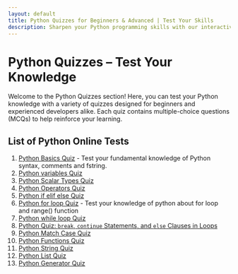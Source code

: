 ```yaml
---
layout: default
title: Python Quizzes for Beginners & Advanced | Test Your Skills
description: Sharpen your Python programming skills with our interactive quizzes covering basic to advanced topics. Perfect for students, developers, and anyone learning Python.
---
```

# Python Quizzes – Test Your Knowledge

Welcome to the Python Quizzes section! Here, you can test your Python knowledge with a variety of quizzes designed for beginners and experienced developers alike. Each quiz contains multiple-choice questions (MCQs) to help reinforce your learning.

## List of Python Online Tests

1. [Python Basics Quiz](python-basics-quiz.md) - Test your fundamental knowledge of Python syntax, comments and fstring.
2. [Python variables Quiz](python-variables-quiz.md)
3. [Python Scalar Types Quiz](python-scalar-types-quiz.md)
4. [Python Operators Quiz](python-operators-quiz.md)
5. [Python if elif else Quiz](python-if-elif-else-quiz.md)
6. [Python for loop Quiz](python-for-loop-quiz.md) - Test your knowledge of python about for loop and range() function
7. [Python while loop Quiz](python-while-loop-quiz.md)
8. [Python Quiz: `break`, `continue` Statements, and `else` Clauses in Loops](python-break-continue-else-loop-quiz.md)
9.  [Python Match Case Quiz](#)
10. [Python Functions Quiz](python-functions-quiz.md)
11. [Python String Quiz](../docs/strings/practice-and-progress/quiz-strings.md)
12. [Python List Quiz](../docs/lists/practice-and-progress/quiz-lists.md)
13. [Python Generator Quiz](python-generators-quiz.md)  
   
<script async src="https://pagead2.googlesyndication.com/pagead/js/adsbygoogle.js?client=ca-pub-1602443888929206"
     crossorigin="anonymous"></script>
<!-- display square -->
<ins class="adsbygoogle"
     style="display:block"
     data-ad-client="ca-pub-1602443888929206"
     data-ad-slot="9845543342"
     data-ad-format="auto"
     data-full-width-responsive="true"></ins>
<script>
     (adsbygoogle = window.adsbygoogle || []).push({});
</script>

